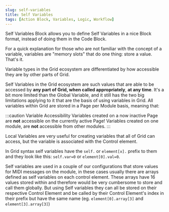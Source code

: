 ```yaml
---
slug: self-variables
title: Self Variables
tags: [Action Block, Variables, Logic, Workflow]
---
```


Self Variables Block allows you to define Self Variables in a nice Block format, instead of doing them in the Code Block.

For a quick explanation for those who are not familiar with the concept of a variable, variables are "memory slots" that do one thing: store a value. That's it.

Variable types in the Grid ecosystem are differentiated by how accessible they are by other parts of Grid.

Self Variables in the Grid ecosystem are such values that are able to be accessed by **any part of Grid, when called appropriately**, **at any time**. It's a bit more limited than the Global Variable, and it still has the two big limitations applying to it that are the basis of using variables in Grid. All variables within Grid are stored in a Page per Module basis, meaning that:

:::caution Variable Accessibility
Variables created on a now inactive Page are **not** accessible on the currently active Page!
Variables created on one module, are **not** accessible from other modules.
:::

Local Variables are very useful for creating  variables that all of Grid can access, but the variable is associated with the Control element.

In Grid syntax self variables have the `self.` or `element[x].` prefix to them and they look like this: `self.var=0` or `element[0].val=0`.

Self variables are used in a couple of our configurations that store values for MIDI messages on the module, in these cases usually there are arrays defined as self variables on each control element. These arrays have 16 values stored within and therefore would be very cumbersome to store and call them globally. But using Self variables they can all be stored on their respective Control Element and be called by their Control Element's index in their prefix but have the same name (eg. `element[0].array[3]` and `element[3].array[3]`)